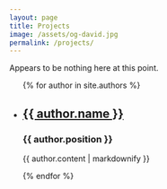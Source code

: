 ```yaml
---
layout: page
title: Projects
image: /assets/og-david.jpg
permalink: /projects/
---
```

Appears to be nothing here at this point.
<ul>
  {% for author in site.authors %}
    <li>
      <h2><a href="{{ author.url }}">{{ author.name }}</a></h2>
      <h3>{{ author.position }}</h3>
      <p>{{ author.content | markdownify }}</p>
    </li>
  {% endfor %}
</ul>